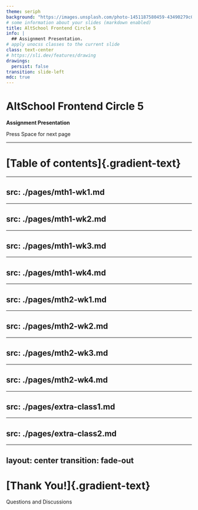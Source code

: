 ```yaml
---
theme: seriph
background: "https://images.unsplash.com/photo-1451187580459-43490279c0fa?q=80&w=1744&auto=format&fit=crop"
# some information about your slides (markdown enabled)
title: AltSchool Frontend Circle 5
info: |
  ## Assignment Presentation.
# apply unocss classes to the current slide
class: text-center
# https://sli.dev/features/drawing
drawings:
  persist: false
transition: slide-left
mdc: true
---
```


# AltSchool Frontend Circle 5

**Assignment Presentation**

<div @click="$slidev.nav.next" class="mt-12 py-1" hover:bg="white op-10">
  Press Space for next page <carbon:arrow-right />
</div>

---

# [Table of contents]{.gradient-text}

<!-- You can use the `Toc` component to generate a table of contents for your slides: -->

<Toc minDepth="1" maxDepth="1" />

<style>
    .gradient-text {
      background: linear-gradient(45deg, #4EC5D4 10%, #008080 20%);
      -webkit-background-clip: text;
      -moz-background-clip: text;
      -webkit-text-fill-color: transparent;
      -moz-text-fill-color: transparent;
      font-size: 1.5em; 
    }
   
</style>


<!-- Slides for month1 week1 -->

---
src: ./pages/mth1-wk1.md
---

<!-- Slides for month1 week2 -->

---
src: ./pages/mth1-wk2.md
---

<!-- Slides for month1 week3 -->

---
src: ./pages/mth1-wk3.md
---

<!-- Slides for month1 week4 -->

---
src: ./pages/mth1-wk4.md
---

<!-- Slides for month2 week1 -->

---
src: ./pages/mth2-wk1.md
---

<!-- Slides for month2 week2 -->

---
src: ./pages/mth2-wk2.md
---

<!-- Slides for month2 week3 -->

---
src: ./pages/mth2-wk3.md
---

<!-- Slides for month2 week4 -->

---
src: ./pages/mth2-wk4.md
---

<!-- Slides for extra class week1 -->

---
src: ./pages/extra-class1.md
---

<!-- Slides for extra class week1 -->

---
src: ./pages/extra-class2.md
---

---
layout: center
transition: fade-out
---

# [Thank You!]{.gradient-text}

Questions and Discussions

<!-- CSS styling for .gradient-text class -->
<style>
    .gradient-text {
      background: linear-gradient(45deg, #4EC5D4 10%, #008080 20%);
      -webkit-background-clip: text;
      -moz-background-clip: text;
      -webkit-text-fill-color: transparent;
      -moz-text-fill-color: transparent;
      font-size: 2em; 
    }
   
</style>




